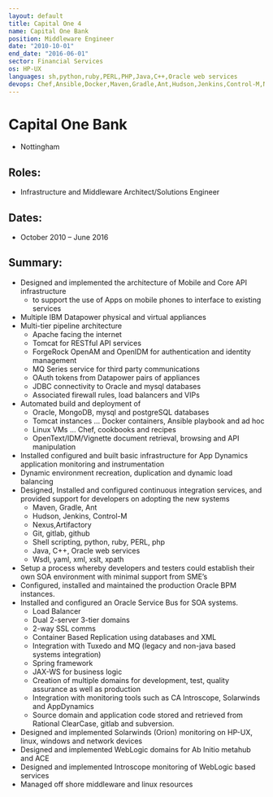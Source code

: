 ```yaml
---
layout: default
title: Capital One 4
name: Capital One Bank
position: Middleware Engineer
date: "2010-10-01"
end_date: "2016-06-01"
sector: Financial Services
os: HP-UX
languages: sh,python,ruby,PERL,PHP,Java,C++,Oracle web services
devops: Chef,Ansible,Docker,Maven,Gradle,Ant,Hudson,Jenkins,Control-M,Nexus,Artifactory,Git,Gitlab,Github,,Wsdl,yaml,xml,xslt,xpath
---
```

# Capital One Bank
- Nottingham

## Roles:		
- Infrastructure and Middleware Architect/Solutions Engineer

## Dates: 		
- October 2010 – June 2016

## Summary: 		
-	Designed and implemented the architecture of Mobile and Core API infrastructure 
	-	to support the use of Apps on mobile phones to interface to existing services
-	Multiple IBM Datapower physical and virtual appliances
-	Multi-tier pipeline architecture
	-	Apache facing the internet
	-	Tomcat for RESTful API services
	-	ForgeRock OpenAM and OpenIDM for authentication and identity management
	-	MQ Series service for third party communications
	-	OAuth tokens from Datapower pairs of appliances
	-	JDBC connectivity to Oracle and mysql databases
	-	Associated firewall rules, load balancers and VIPs
-	Automated build and deployment of
	-	Oracle, MongoDB, mysql and postgreSQL databases
	-	Tomcat instances … Docker containers, Ansible playbook and ad hoc
	-	Linux VMs … Chef, cookbooks and recipes
	-	OpenText/IDM/Vignette document retrieval, browsing and API manipulation
-	Installed configured and built basic infrastructure for App Dynamics application monitoring and instrumentation
-	Dynamic environment recreation, duplication and dynamic load balancing
-	Designed, Installed and configured continuous integration services, and provided support for developers on adopting the new systems
	-	Maven, Gradle, Ant
	-	Hudson, Jenkins, Control-M
	-	Nexus,Artifactory
	-	Git, gitlab, github
	-	Shell scripting, python, ruby, PERL, php
	-	Java, C++, Oracle web services
	-	Wsdl, yaml, xml, xslt, xpath
-	Setup a process whereby developers and testers could establish their own SOA environment with minimal support from SME’s
-	Configured, installed and maintained the production Oracle BPM instances.
-	Installed and configured an Oracle Service Bus for SOA systems.
	-	Load Balancer
	-	Dual 2-server 3-tier domains
	-	2-way SSL comms
	-	Container Based Replication using databases and XML
	-	Integration with Tuxedo and MQ (legacy and non-java based systems integration)
	-	Spring framework
	-	JAX-WS for business logic
	-	Creation of multiple domains for development, test, quality assurance as well as production
	-	Integration with monitoring tools such as CA Introscope, Solarwinds and AppDynamics
	-	Source domain and application code stored and retrieved from Rational ClearCase, gitlab and subversion.
-	Designed and implemented Solarwinds (Orion) monitoring on HP-UX, linux, windows and network devices
-	Designed and implemented WebLogic domains for Ab Initio metahub and ACE
-	Designed and implemented Introscope monitoring of WebLogic based services
-	Managed off shore middleware and linux resources

